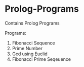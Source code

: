 # Prolog-Programs
Contains Prolog Programs

Programs:
1. Fibonacci Sequence
2. Prime Number
3. Gcd using Euclid
4. Fibonacci Prime Seqeuence 
